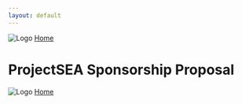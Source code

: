 ```yaml
---
layout: default
---
```


![Logo](https://kanziebub.github.io/ProjectSEA/assets/images/bullet_rev.png)
[Home](https://kanziebub.github.io/ProjectSEA/)

# ProjectSEA Sponsorship Proposal

<!-- PDF container -->
<div id="proposal-page-container">
    <div id="loading" class="loader"></div>
    <div id="pdf-container"></div>
</div>

<script>
  const url = 'https://kanziebub.github.io/ProjectSEA/assets/files/proposal.pdf';

  const container = document.getElementById('pdf-container');
  const loading = document.getElementById('loading');
  const pdfjsLib = window['pdfjs-dist/build/pdf'];

  const containerWidth = container.offsetWidth;

  pdfjsLib.GlobalWorkerOptions.workerSrc = 'https://cdnjs.cloudflare.com/ajax/libs/pdf.js/2.14.305/pdf.worker.min.js';

  pdfjsLib.getDocument(url).promise.then(function(pdfDoc) {
    loading.style.display = 'none';

    for (let i = 1; i <= pdfDoc.numPages; i++) {
      pdfDoc.getPage(i).then(function(page) {
        const viewport = page.getViewport({ scale: 0.8 });
        const canvas = document.createElement('canvas');
        canvas.height = viewport.height;
        canvas.width = viewport.width;
        container.appendChild(canvas);

        const context = canvas.getContext('2d');
        page.render({ canvasContext: context, viewport: viewport });
      });
    }
  });
</script>


![Logo](https://kanziebub.github.io/ProjectSEA/assets/images/bullet_rev.png)
[Home](https://kanziebub.github.io/ProjectSEA/)
